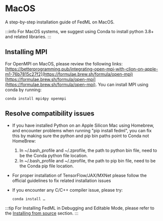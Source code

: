 # MacOS

A step-by-step installation guide of FedML on MacOS.

:::info
For MacOS systems, we suggest using Conda to install python 3.8+ and related libraries.
:::

## Installing MPI
For OpenMPI on MacOS, please review the following links:
[https://betterprogramming.pub/integrating-open-mpi-with-clion-on-apple-m1-76b7815c27f2](https://formulae.brew.sh/formula/open-mpi)
[https://formulae.brew.sh/formula/open-mpi](https://formulae.brew.sh/formula/open-mpi). You can install MPI using conda by running:

```
conda install mpi4py openmpi
```

## Resolve compatibility issues


- If you have installed Python on an Apple Silicon Mac using Homebrew, and encounter problems when running "pip install fedml", you can fix this by making sure the python and pip bin paths point to Conda not HomeBrew:
    1. In ~/.bash_profile and ~/.zprofile, the path to python bin file, need to be the Conda python file location.
    2. In ~/.bash_profile and ~/.zprofile, the path to pip bin file, need to be the Conda pip file location.

- For proper installation of TensorFlow/JAX/MXNet please follow the official guidelines to fix related installation issues

- If you encounter any C/C++ compiler issue, please try:

    `conda install … `

:::tip
For Installing FedML in Debugging and Editable Mode, please refer to the [Installing from source](./installation.md#installing-from-source) section.
:::